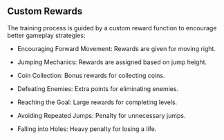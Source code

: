 ## Custom Rewards

The training process is guided by a custom reward function to encourage better gameplay strategies:

- Encouraging Forward Movement: Rewards are given for moving right.

- Jumping Mechanics: Rewards are assigned based on jump height.

- Coin Collection: Bonus rewards for collecting coins.

- Defeating Enemies: Extra points for eliminating enemies.

- Reaching the Goal: Large rewards for completing levels.

- Avoiding Repeated Jumps: Penalty for unnecessary jumps.

- Falling into Holes: Heavy penalty for losing a life.
